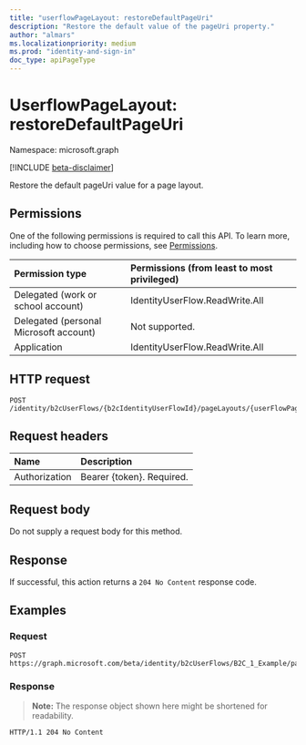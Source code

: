 ```yaml
---
title: "userflowPageLayout: restoreDefaultPageUri"
description: "Restore the default value of the pageUri property."
author: "almars"
ms.localizationpriority: medium
ms.prod: "identity-and-sign-in"
doc_type: apiPageType
---
```


# UserflowPageLayout: restoreDefaultPageUri
Namespace: microsoft.graph

[!INCLUDE [beta-disclaimer](../../includes/beta-disclaimer.md)]

Restore the default pageUri value for a page layout.

## Permissions
One of the following permissions is required to call this API. To learn more, including how to choose permissions, see [Permissions](/graph/permissions-reference).

|Permission type|Permissions (from least to most privileged)|
|:---|:---|
|Delegated (work or school account)|IdentityUserFlow.ReadWrite.All|
|Delegated (personal Microsoft account)|Not supported.|
|Application|IdentityUserFlow.ReadWrite.All|

## HTTP request

<!-- {
  "blockType": "ignored"
}
-->
``` http
POST /identity/b2cUserFlows/{b2cIdentityUserFlowId}/pageLayouts/{userFlowPageLayoutId}/restoreDefaultPageUri
```

## Request headers
|Name|Description|
|:---|:---|
|Authorization|Bearer {token}. Required.|

## Request body
Do not supply a request body for this method.

## Response

If successful, this action returns a `204 No Content` response code.

## Examples

### Request
<!-- {
  "blockType": "request",
  "name": "userflowpagelayoutthis.restoredefaultpageuri"
}
-->
``` http
POST https://graph.microsoft.com/beta/identity/b2cUserFlows/B2C_1_Example/pageLayouts/api.signinandsignupwithpassword1.1/restoreDefaultPageUri
```


### Response
>**Note:** The response object shown here might be shortened for readability.
<!-- {
  "blockType": "response",
  "@odata.type": "microsoft.graph.userFlowPageLayout",
  "truncated": true
}
-->
``` http
HTTP/1.1 204 No Content
```

